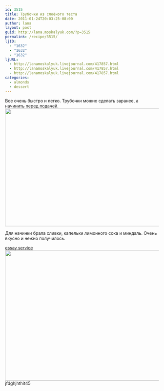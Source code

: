 ```yaml
---
id: 3515
title: Трубочки из слоёного теста
date: 2011-01-24T20:03:25-08:00
author: lana
layout: post
guid: http://lana.moskalyuk.com/?p=3515
permalink: /recipe/3515/
ljID:
  - "1632"
  - "1632"
  - "1632"
ljURL:
  - http://lanamoskalyuk.livejournal.com/417857.html
  - http://lanamoskalyuk.livejournal.com/417857.html
  - http://lanamoskalyuk.livejournal.com/417857.html
categories:
  - almonds
  - dessert
---
```

<div id="_mcePaste">
  Все очень быстро и легко. Трубочки можно сделать заранее, а начинить перед подачей.
</div>

<img loading="lazy" class="alignnone" title="puff pastry rolls" src="http://farm6.static.flickr.com/5212/5386496650_4db490d532_z.jpg" alt="" width="640" height="386" /> 

Для начинки брала сливки, капельки лимонного сока и миндаль. Очень вкусно и нежно получилось.

<div>
  <a href='http://cheapessaywritingservicee.com/' title='essay service'>essay service</a>
</div>

<div>
  <img loading="lazy" class="alignnone" title="puff pastry rolls" src="http://farm6.static.flickr.com/5217/5385884823_4a3b6c5295_z.jpg" alt="" width="640" height="427" />
</div>

<div>
  jfdghjhthit45
</div>